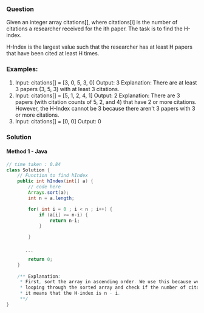 ###  Question
Given an integer array citations[], where citations[i] is the number of citations a researcher received for the ith paper. The task is to find the H-index.

H-Index is the largest value such that the researcher has at least H papers that have been cited at least H times.

### Examples:

1. Input: citations[] = [3, 0, 5, 3, 0]
Output: 3
Explanation: There are at least 3 papers (3, 5, 3) with at least 3 citations.
2. Input: citations[] = [5, 1, 2, 4, 1]
Output: 2
Explanation: There are 3 papers (with citation counts of 5, 2, and 4) that have 2 or more citations. However, the H-Index cannot be 3 because there aren't 3 papers with 3 or more citations.
3. Input: citations[] = [0, 0]
Output: 0

### Solution
#### Method 1 - Java
```java
// time taken : 0.84
class Solution {
    // Function to find hIndex
    public int hIndex(int[] a) {
        // code here
        Arrays.sort(a);
        int n = a.length;

        for( int i = 0 ; i < n ; i++) {
            if (a[i] >= n-i) {
                return n-i;
            }

        }
           

       ```    
        return 0;    
    }
    
    /** Explanation:
     * First, sort the array in ascending order. We use this because we need to compare how many papers have citations greater than or equal to a specific threshold. 
     * looping through the sorted array and check if the number of citations for a paper (i.e., a[i]) is greater than or equal to the number of remaining papers (i.e., n - i)
     * it means that the H-index is n - i.
     **/
}
```